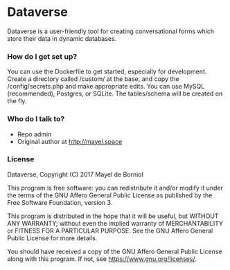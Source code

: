 # Dataverse #

Dataverse is a user-friendly tool for creating conversational forms which store their data in dynamic databases.


### How do I get set up? ###

You can use the Dockerfile to get started, especially for development.
Create a directory called /custom/ at the base, and copy the /config/secrets.php and make appropriate edits.
You can use MySQL (recommended), Postgres, or SQLite. The tables/schema will be created on the fly.

### Who do I talk to? ###

* Repo admin
* Original author at http://mayel.space

### License ###

Dataverse, Copyright (C) 2017 Mayel de Borniol

This program is free software: you can redistribute it and/or modify
it under the terms of the GNU Affero General Public License as
published by the Free Software Foundation, version 3.

This program is distributed in the hope that it will be useful,
but WITHOUT ANY WARRANTY; without even the implied warranty of
MERCHANTABILITY or FITNESS FOR A PARTICULAR PURPOSE.  See the
GNU Affero General Public License for more details.

You should have received a copy of the GNU Affero General Public License
along with this program.  If not, see <https://www.gnu.org/licenses/>.
